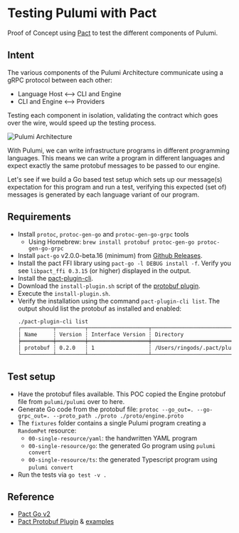 # Testing Pulumi with Pact

Proof of Concept using [Pact](https://pact.io) to test the different components of Pulumi.

## Intent

The various components of the Pulumi Architecture communicate using a gRPC protocol between each other:

* Language Host <--> CLI and Engine
* CLI and Engine <--> Providers

Testing each component in isolation, validating the contract which goes over the wire, would speed up the testing process.

![Pulumi Architecture](https://www.pulumi.com/images/docs/reference/engine-block-diagram.png)

With Pulumi, we can write infrastructure programs in different programming languages. This means we can write a program in different languages and expect exactly the same protobuf messages to be passed to our engine.

Let's see if we build a Go based test setup which sets up our message(s) expectation for this program and run a test, verifying this expected (set of) messages is generated by each language variant of our program.

## Requirements

* Install `protoc`, `protoc-gen-go` and `protoc-gen-go-grpc` tools
  * Using Homebrew: `brew install protobuf protoc-gen-go protoc-gen-go-grpc`
* Install `pact-go` v2.0.0-beta.16 (minimum) from [Github Releases](https://github.com/pact-foundation/pact-go/releases/tag/v2.0.0-beta.16).
* Install the pact FFI library using `pact-go -l DEBUG install -f`. Verify you see `libpact_ffi 0.3.15` (or higher) displayed in the output.
* Install the [pact-plugin-cli](https://github.com/pact-foundation/pact-plugins/tree/main/cli#installing).
* Download the `install-plugin.sh` script of the [protobuf plugin](https://github.com/pactflow/pact-protobuf-plugin/releases/).
* Execute the `install-plugin.sh`.
* Verify the installation using the command `pact-plugin-cli list`. The output should list the protobuf as installed and enabled:
   ```sh
   ./pact-plugin-cli list
   ┌──────────┬─────────┬───────────────────┬─────────────────────────────────────────────┬─────────┐
   │ Name     ┆ Version ┆ Interface Version ┆ Directory                                   ┆ Status  │
   ╞══════════╪═════════╪═══════════════════╪═════════════════════════════════════════════╪═════════╡
   │ protobuf ┆ 0.2.0   ┆ 1                 ┆ /Users/ringods/.pact/plugins/protobuf-0.2.0 ┆ enabled │
   └──────────┴─────────┴───────────────────┴─────────────────────────────────────────────┴─────────┘
   ```

## Test setup

* Have the protobuf files available. This POC copied the Engine protobuf file from `pulumi/pulumi` over to here.
* Generate Go code from the protobuf file: `protoc --go_out=. --go-grpc_out=. --proto_path ./proto ./proto/engine.proto`
* The `fixtures` folder contains a single Pulumi program creating a `RandomPet` resource:
  * `00-single-resource/yaml`: the handwritten YAML program
  * `00-single-resource/go`: the generated Go program using `pulumi convert`
  * `00-single-resource/ts`: the generated Typescript program using `pulumi convert`
* Run the tests via `go test -v .`

## Reference

* [Pact Go v2](https://github.com/pact-foundation/pact-go/tree/2.x.x)
* [Pact Protobuf Plugin](https://github.com/pactflow/pact-protobuf-plugin) & [examples](https://docs.pact.io/implementation_guides/pact_plugins/examples/protobuf)
